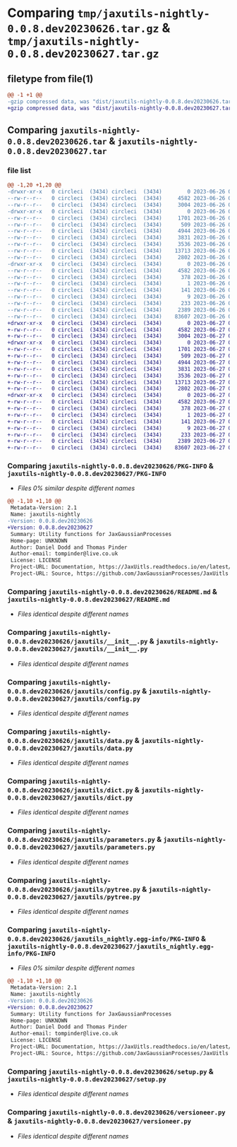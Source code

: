 # Comparing `tmp/jaxutils-nightly-0.0.8.dev20230626.tar.gz` & `tmp/jaxutils-nightly-0.0.8.dev20230627.tar.gz`

## filetype from file(1)

```diff
@@ -1 +1 @@
-gzip compressed data, was "dist/jaxutils-nightly-0.0.8.dev20230626.tar", last modified: Mon Jun 26 00:06:36 2023, max compression
+gzip compressed data, was "dist/jaxutils-nightly-0.0.8.dev20230627.tar", last modified: Tue Jun 27 00:06:34 2023, max compression
```

## Comparing `jaxutils-nightly-0.0.8.dev20230626.tar` & `jaxutils-nightly-0.0.8.dev20230627.tar`

### file list

```diff
@@ -1,20 +1,20 @@
-drwxr-xr-x   0 circleci  (3434) circleci  (3434)        0 2023-06-26 00:06:36.105047 jaxutils-nightly-0.0.8.dev20230626/
--rw-r--r--   0 circleci  (3434) circleci  (3434)     4582 2023-06-26 00:06:36.105047 jaxutils-nightly-0.0.8.dev20230626/PKG-INFO
--rw-r--r--   0 circleci  (3434) circleci  (3434)     3004 2023-06-26 00:06:29.000000 jaxutils-nightly-0.0.8.dev20230626/README.md
-drwxr-xr-x   0 circleci  (3434) circleci  (3434)        0 2023-06-26 00:06:36.105047 jaxutils-nightly-0.0.8.dev20230626/jaxutils/
--rw-r--r--   0 circleci  (3434) circleci  (3434)     1701 2023-06-26 00:06:29.000000 jaxutils-nightly-0.0.8.dev20230626/jaxutils/__init__.py
--rw-r--r--   0 circleci  (3434) circleci  (3434)      509 2023-06-26 00:06:36.105047 jaxutils-nightly-0.0.8.dev20230626/jaxutils/_version.py
--rw-r--r--   0 circleci  (3434) circleci  (3434)     4944 2023-06-26 00:06:29.000000 jaxutils-nightly-0.0.8.dev20230626/jaxutils/config.py
--rw-r--r--   0 circleci  (3434) circleci  (3434)     3831 2023-06-26 00:06:29.000000 jaxutils-nightly-0.0.8.dev20230626/jaxutils/data.py
--rw-r--r--   0 circleci  (3434) circleci  (3434)     3536 2023-06-26 00:06:29.000000 jaxutils-nightly-0.0.8.dev20230626/jaxutils/dict.py
--rw-r--r--   0 circleci  (3434) circleci  (3434)    13713 2023-06-26 00:06:29.000000 jaxutils-nightly-0.0.8.dev20230626/jaxutils/parameters.py
--rw-r--r--   0 circleci  (3434) circleci  (3434)     2802 2023-06-26 00:06:29.000000 jaxutils-nightly-0.0.8.dev20230626/jaxutils/pytree.py
-drwxr-xr-x   0 circleci  (3434) circleci  (3434)        0 2023-06-26 00:06:36.105047 jaxutils-nightly-0.0.8.dev20230626/jaxutils_nightly.egg-info/
--rw-r--r--   0 circleci  (3434) circleci  (3434)     4582 2023-06-26 00:06:36.000000 jaxutils-nightly-0.0.8.dev20230626/jaxutils_nightly.egg-info/PKG-INFO
--rw-r--r--   0 circleci  (3434) circleci  (3434)      378 2023-06-26 00:06:36.000000 jaxutils-nightly-0.0.8.dev20230626/jaxutils_nightly.egg-info/SOURCES.txt
--rw-r--r--   0 circleci  (3434) circleci  (3434)        1 2023-06-26 00:06:36.000000 jaxutils-nightly-0.0.8.dev20230626/jaxutils_nightly.egg-info/dependency_links.txt
--rw-r--r--   0 circleci  (3434) circleci  (3434)      141 2023-06-26 00:06:36.000000 jaxutils-nightly-0.0.8.dev20230626/jaxutils_nightly.egg-info/requires.txt
--rw-r--r--   0 circleci  (3434) circleci  (3434)        9 2023-06-26 00:06:36.000000 jaxutils-nightly-0.0.8.dev20230626/jaxutils_nightly.egg-info/top_level.txt
--rw-r--r--   0 circleci  (3434) circleci  (3434)      233 2023-06-26 00:06:36.105047 jaxutils-nightly-0.0.8.dev20230626/setup.cfg
--rw-r--r--   0 circleci  (3434) circleci  (3434)     2389 2023-06-26 00:06:29.000000 jaxutils-nightly-0.0.8.dev20230626/setup.py
--rw-r--r--   0 circleci  (3434) circleci  (3434)    83607 2023-06-26 00:06:29.000000 jaxutils-nightly-0.0.8.dev20230626/versioneer.py
+drwxr-xr-x   0 circleci  (3434) circleci  (3434)        0 2023-06-27 00:06:34.147494 jaxutils-nightly-0.0.8.dev20230627/
+-rw-r--r--   0 circleci  (3434) circleci  (3434)     4582 2023-06-27 00:06:34.147494 jaxutils-nightly-0.0.8.dev20230627/PKG-INFO
+-rw-r--r--   0 circleci  (3434) circleci  (3434)     3004 2023-06-27 00:06:26.000000 jaxutils-nightly-0.0.8.dev20230627/README.md
+drwxr-xr-x   0 circleci  (3434) circleci  (3434)        0 2023-06-27 00:06:34.147494 jaxutils-nightly-0.0.8.dev20230627/jaxutils/
+-rw-r--r--   0 circleci  (3434) circleci  (3434)     1701 2023-06-27 00:06:26.000000 jaxutils-nightly-0.0.8.dev20230627/jaxutils/__init__.py
+-rw-r--r--   0 circleci  (3434) circleci  (3434)      509 2023-06-27 00:06:34.147494 jaxutils-nightly-0.0.8.dev20230627/jaxutils/_version.py
+-rw-r--r--   0 circleci  (3434) circleci  (3434)     4944 2023-06-27 00:06:26.000000 jaxutils-nightly-0.0.8.dev20230627/jaxutils/config.py
+-rw-r--r--   0 circleci  (3434) circleci  (3434)     3831 2023-06-27 00:06:26.000000 jaxutils-nightly-0.0.8.dev20230627/jaxutils/data.py
+-rw-r--r--   0 circleci  (3434) circleci  (3434)     3536 2023-06-27 00:06:26.000000 jaxutils-nightly-0.0.8.dev20230627/jaxutils/dict.py
+-rw-r--r--   0 circleci  (3434) circleci  (3434)    13713 2023-06-27 00:06:26.000000 jaxutils-nightly-0.0.8.dev20230627/jaxutils/parameters.py
+-rw-r--r--   0 circleci  (3434) circleci  (3434)     2802 2023-06-27 00:06:26.000000 jaxutils-nightly-0.0.8.dev20230627/jaxutils/pytree.py
+drwxr-xr-x   0 circleci  (3434) circleci  (3434)        0 2023-06-27 00:06:34.147494 jaxutils-nightly-0.0.8.dev20230627/jaxutils_nightly.egg-info/
+-rw-r--r--   0 circleci  (3434) circleci  (3434)     4582 2023-06-27 00:06:34.000000 jaxutils-nightly-0.0.8.dev20230627/jaxutils_nightly.egg-info/PKG-INFO
+-rw-r--r--   0 circleci  (3434) circleci  (3434)      378 2023-06-27 00:06:34.000000 jaxutils-nightly-0.0.8.dev20230627/jaxutils_nightly.egg-info/SOURCES.txt
+-rw-r--r--   0 circleci  (3434) circleci  (3434)        1 2023-06-27 00:06:34.000000 jaxutils-nightly-0.0.8.dev20230627/jaxutils_nightly.egg-info/dependency_links.txt
+-rw-r--r--   0 circleci  (3434) circleci  (3434)      141 2023-06-27 00:06:34.000000 jaxutils-nightly-0.0.8.dev20230627/jaxutils_nightly.egg-info/requires.txt
+-rw-r--r--   0 circleci  (3434) circleci  (3434)        9 2023-06-27 00:06:34.000000 jaxutils-nightly-0.0.8.dev20230627/jaxutils_nightly.egg-info/top_level.txt
+-rw-r--r--   0 circleci  (3434) circleci  (3434)      233 2023-06-27 00:06:34.147494 jaxutils-nightly-0.0.8.dev20230627/setup.cfg
+-rw-r--r--   0 circleci  (3434) circleci  (3434)     2389 2023-06-27 00:06:26.000000 jaxutils-nightly-0.0.8.dev20230627/setup.py
+-rw-r--r--   0 circleci  (3434) circleci  (3434)    83607 2023-06-27 00:06:26.000000 jaxutils-nightly-0.0.8.dev20230627/versioneer.py
```

### Comparing `jaxutils-nightly-0.0.8.dev20230626/PKG-INFO` & `jaxutils-nightly-0.0.8.dev20230627/PKG-INFO`

 * *Files 0% similar despite different names*

```diff
@@ -1,10 +1,10 @@
 Metadata-Version: 2.1
 Name: jaxutils-nightly
-Version: 0.0.8.dev20230626
+Version: 0.0.8.dev20230627
 Summary: Utility functions for JaxGaussianProcesses
 Home-page: UNKNOWN
 Author: Daniel Dodd and Thomas Pinder
 Author-email: tompinder@live.co.uk
 License: LICENSE
 Project-URL: Documentation, https://JaxUitls.readthedocs.io/en/latest/
 Project-URL: Source, https://github.com/JaxGaussianProcesses/JaxUitls
```

### Comparing `jaxutils-nightly-0.0.8.dev20230626/README.md` & `jaxutils-nightly-0.0.8.dev20230627/README.md`

 * *Files identical despite different names*

### Comparing `jaxutils-nightly-0.0.8.dev20230626/jaxutils/__init__.py` & `jaxutils-nightly-0.0.8.dev20230627/jaxutils/__init__.py`

 * *Files identical despite different names*

### Comparing `jaxutils-nightly-0.0.8.dev20230626/jaxutils/config.py` & `jaxutils-nightly-0.0.8.dev20230627/jaxutils/config.py`

 * *Files identical despite different names*

### Comparing `jaxutils-nightly-0.0.8.dev20230626/jaxutils/data.py` & `jaxutils-nightly-0.0.8.dev20230627/jaxutils/data.py`

 * *Files identical despite different names*

### Comparing `jaxutils-nightly-0.0.8.dev20230626/jaxutils/dict.py` & `jaxutils-nightly-0.0.8.dev20230627/jaxutils/dict.py`

 * *Files identical despite different names*

### Comparing `jaxutils-nightly-0.0.8.dev20230626/jaxutils/parameters.py` & `jaxutils-nightly-0.0.8.dev20230627/jaxutils/parameters.py`

 * *Files identical despite different names*

### Comparing `jaxutils-nightly-0.0.8.dev20230626/jaxutils/pytree.py` & `jaxutils-nightly-0.0.8.dev20230627/jaxutils/pytree.py`

 * *Files identical despite different names*

### Comparing `jaxutils-nightly-0.0.8.dev20230626/jaxutils_nightly.egg-info/PKG-INFO` & `jaxutils-nightly-0.0.8.dev20230627/jaxutils_nightly.egg-info/PKG-INFO`

 * *Files 0% similar despite different names*

```diff
@@ -1,10 +1,10 @@
 Metadata-Version: 2.1
 Name: jaxutils-nightly
-Version: 0.0.8.dev20230626
+Version: 0.0.8.dev20230627
 Summary: Utility functions for JaxGaussianProcesses
 Home-page: UNKNOWN
 Author: Daniel Dodd and Thomas Pinder
 Author-email: tompinder@live.co.uk
 License: LICENSE
 Project-URL: Documentation, https://JaxUitls.readthedocs.io/en/latest/
 Project-URL: Source, https://github.com/JaxGaussianProcesses/JaxUitls
```

### Comparing `jaxutils-nightly-0.0.8.dev20230626/setup.py` & `jaxutils-nightly-0.0.8.dev20230627/setup.py`

 * *Files identical despite different names*

### Comparing `jaxutils-nightly-0.0.8.dev20230626/versioneer.py` & `jaxutils-nightly-0.0.8.dev20230627/versioneer.py`

 * *Files identical despite different names*


